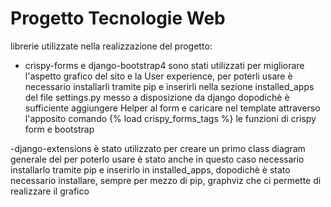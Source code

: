 # Progetto Tecnologie Web
librerie utilizzate nella realizzazione del progetto: 
- crispy-forms e django-bootstrap4 sono stati utilizzati per migliorare l'aspetto grafico
del sito e la User experience, per poterli usare è necessario installarli tramite
pip e inserirli nella sezione installed_apps del file settings.py messo a disposizione
da django dopodichè è sufficiente aggiungere Helper al form e caricare nel template
attraverso l'apposito comando {% load crispy_forms_tags %} le funzioni di crispy form
e bootstrap

-django-extensions è stato utilizzato per creare un primo class diagram generale del
per poterlo usare è stato anche in questo caso necessario installarlo tramite pip e
inserirlo in installed_apps, dopodichè è stato necessario installare, sempre per mezzo
di pip, graphviz che ci permette di realizzare il grafico
